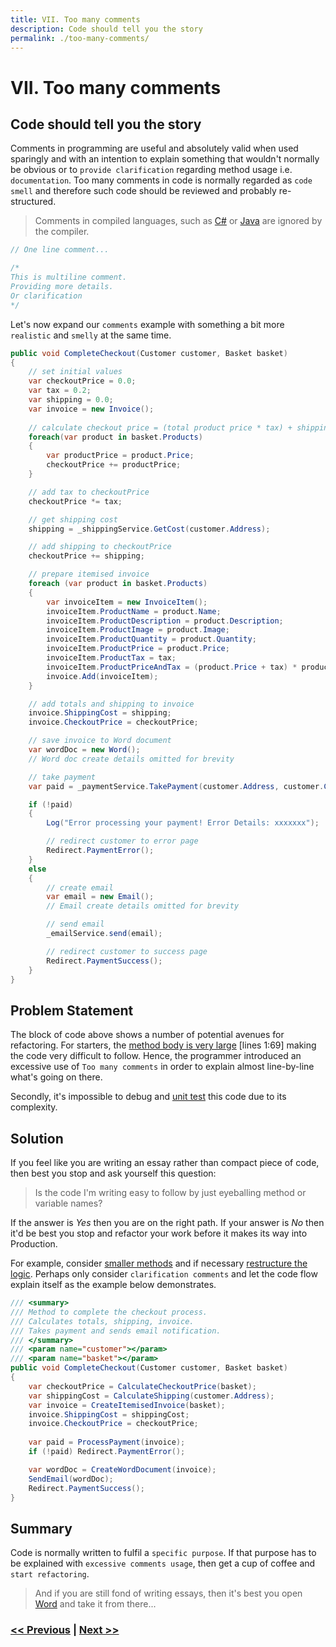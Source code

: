 ```yaml
---
title: VII. Too many comments
description: Code should tell you the story
permalink: ./too-many-comments/
---
```


# VII. Too many comments

## Code should tell you the story

Comments in programming are useful and absolutely valid when used sparingly and with an intention to explain something that wouldn't normally be obvious or to `provide clarification` regarding method usage i.e. `documentation`. Too many comments in code is normally regarded as `code smell` and therefore such code should be reviewed and probably re-structured.

> Comments in compiled languages, such as [C#](https://docs.microsoft.com/en-us/dotnet/csharp/) or [Java](https://www.java.com/en/) are ignored by the compiler.

```csharp
// One line comment...

/* 
This is multiline comment.
Providing more details.
Or clarification
*/
```

Let's now expand our `comments` example with something a bit more `realistic` and `smelly` at the same time.

```csharp
public void CompleteCheckout(Customer customer, Basket basket)
{
    // set initial values
    var checkoutPrice = 0.0;
    var tax = 0.2;
    var shipping = 0.0;
    var invoice = new Invoice();
    
    // calculate checkout price = (total product price * tax) + shipping
    foreach(var product in basket.Products)
    {
        var productPrice = product.Price;
        checkoutPrice += productPrice;
    }

    // add tax to checkoutPrice
    checkoutPrice *= tax;

    // get shipping cost
    shipping = _shippingService.GetCost(customer.Address);

    // add shipping to checkoutPrice
    checkoutPrice += shipping;

    // prepare itemised invoice
    foreach (var product in basket.Products)
    {
        var invoiceItem = new InvoiceItem();
        invoiceItem.ProductName = product.Name;
        invoiceItem.ProductDescription = product.Description;
        invoiceItem.ProductImage = product.Image;
        invoiceItem.ProductQuantity = product.Quantity;
        invoiceItem.ProductPrice = product.Price;
        invoiceItem.ProductTax = tax;
        invoiceItem.ProductPriceAndTax = (product.Price + tax) * product.Quantity;
        invoice.Add(invoiceItem);
    }

    // add totals and shipping to invoice
    invoice.ShippingCost = shipping;
    invoice.CheckoutPrice = checkoutPrice;

    // save invoice to Word document
    var wordDoc = new Word();
    // Word doc create details omitted for brevity

    // take payment
    var paid = _paymentService.TakePayment(customer.Address, customer.CardDetails, checkoutPrice);

    if (!paid)
    {
        Log("Error processing your payment! Error Details: xxxxxxx");

        // redirect customer to error page
        Redirect.PaymentError();
    }
    else
    {
        // create email
        var email = new Email();
        // Email create details omitted for brevity

        // send email
        _emailService.send(email);

        // redirect customer to success page
        Redirect.PaymentSuccess();
    }
}
```

## Problem Statement

The block of code above shows a number of potential avenues for refactoring. For starters, the [method body is very large](./large-method-bodies) [lines 1:69] making the code very difficult to follow. Hence, the programmer introduced an excessive use of `Too many comments` in order to explain almost line-by-line what's going on there.

Secondly, it's impossible to debug and [unit test](./no-unit-tests) this code due to its complexity.

## Solution

If you feel like you are writing an essay rather than compact piece of code, then best you stop and ask yourself this question: 

> Is the code I'm writing easy to follow by just eyeballing method or variable names?

If the answer is *Yes* then you are on the right path. If your answer is *No* then it'd be best you stop and refactor your work before it makes its way into Production.

For example, consider [smaller methods](./large-method-bodies) and if necessary [restructure the logic](./logic-in-wrong-places). Perhaps only consider `clarification comments` and let the code flow explain itself as the example below demonstrates.

```csharp
/// <summary>
/// Method to complete the checkout process.
/// Calculates totals, shipping, invoice.
/// Takes payment and sends email notification.
/// </summary>
/// <param name="customer"></param>
/// <param name="basket"></param>
public void CompleteCheckout(Customer customer, Basket basket)
{
    var checkoutPrice = CalculateCheckoutPrice(basket);
    var shippingCost = CalculateShipping(customer.Address);
    var invoice = CreateItemisedInvoice(basket);
    invoice.ShippingCost = shippingCost;
    invoice.CheckoutPrice = checkoutPrice;
    
    var paid = ProcessPayment(invoice);
    if (!paid) Redirect.PaymentError();

    var wordDoc = CreateWordDocument(invoice);
    SendEmail(wordDoc);
    Redirect.PaymentSuccess();
}
```

## Summary

Code is normally written to fulfil a `specific purpose`. If that purpose has to be explained with `excessive comments usage`, then get a cup of coffee and `start refactoring`.

> And if you are still fond of writing essays, then it's best you open [Word](https://www.microsoft.com/en-gb/microsoft-365/word) and take it from there...

### [<< Previous](./no-unit-tests) | [Next >>](./logic-in-wrong-places)
